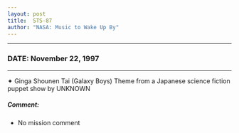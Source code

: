 ```yaml
---
layout: post
title:  STS-87
author: "NASA: Music to Wake Up By"
---
```


----
### DATE: November 22, 1997
----
✦ Ginga Shounen Tai (Galaxy Boys) Theme from a Japanese science fiction puppet show by UNKNOWN

##### Comment:
* No mission comment
